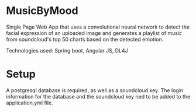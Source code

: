 # MusicByMood
Single Page Web App that uses a convolutional neural network to detect the facial expression of an uploaded image and generates a playlist of music from soundcloud's top 50 charts based on the detected emotion.

Technologies used: Spring boot, Angular JS, DL4J

# Setup
A postgresql database is required, as well as a soundcloud key. The login information for the database and the soundcloud key ned to be added to the application.yml file.

